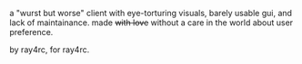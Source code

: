 a "wurst but worse" client with eye-torturing visuals, barely usable gui, and lack of maintainance.
made ~~with love~~ without a care in the world about user preference.

by ray4rc, for ray4rc.
